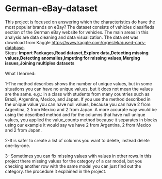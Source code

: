 # German-eBay-dataset

This project is focused on answering which the characteristics do have the most popular brands on eBay? The dataset consists of vehicles classifieds section of the German eBay website for vehicles. The main areas in this analysis are data cleaning and data visualization. The data set was download from Kaggle https://www.kaggle.com/orgesleka/used-cars-database.
<br>
Steps:
**Import Packages,Read dataset,Explore data,Detecting missing values,Detecting anomalies,Imputing for missing values,Merging issues,Joining multiples datasets**
<br>
<br>
What I learned:
<br>
<br>
1-The method describes shows the number of unique values, but in some situations you can have no unique values, but it does not mean the values are the same.
e.g.: in a class with students from many countries such as Brazil, Argentina, Mexico, and Japan. If you use the method described in the unique value you can have null values, because you can have 2 from Argentina, 2 from Mexico and 2 from Japan. 
A more accurate way would be using the described method and for the columns that have null unique values, you applied the value_counts method because it separates in blocks using our example it would say we have 2 from Argentina, 2 from Mexico and 2 from Japan.
<br>
<br>
2-It is safer to create a list of columns you want to delete, instead delete one-by-one.
<br>
<br>
3- Sometimes you can fix missing values with values in other rows.In this project there missing values for the category of a car model, but you checking another row with the same model you can just find out the category. the procedure it explained in the project.

